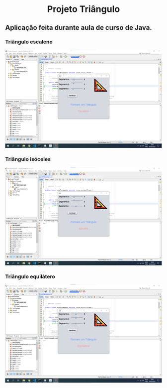 <h1 align="center">Projeto Triângulo</h1>

<h2>Aplicação feita durante aula de curso de Java.</h2>

<h3>Triângulo escaleno</h3>
<img src="example1.png" alt="Exemplo com triângulo escaleno" />

<h3>Triângulo isóceles</h3>
<img src="example2.png" alt="Exemplo com triângulo isóceles" />

<h3>Triângulo equilátero</h3>
<img src="example3.png" alt="Exemplo com triângulo equilátero" />